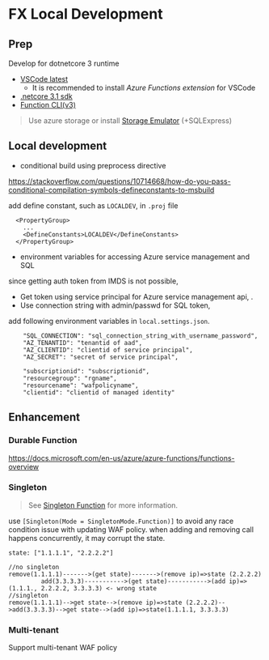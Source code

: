 # FX Local Development

## Prep

Develop for dotnetcore 3 runtime

- [VSCode latest](https://code.visualstudio.com/Download)
  - It is recommended to install _Azure Functions extension_ for VSCode
- [.netcore 3.1 sdk](https://dotnet.microsoft.com/download/dotnet-core/3.1)
- [Function CLI(v3)](https://docs.microsoft.com/en-us/azure/azure-functions/functions-run-local?tabs=windows%2Ccsharp%2Cbash)

> Use azure storage or install [Storage Emulator](https://docs.microsoft.com/en-us/azure/storage/common/storage-use-emulator) (+SQLExpress)

## Local development

- conditional build using preprocess directive

https://stackoverflow.com/questions/10714668/how-do-you-pass-conditional-compilation-symbols-defineconstants-to-msbuild

add define constant, such as `LOCALDEV`, in `.proj` file

```
  <PropertyGroup>
    ...
    <DefineConstants>LOCALDEV</DefineConstants>
  </PropertyGroup>
```
- environment variables for accessing Azure service management and SQL 

since getting auth token from IMDS is not possible,
- Get token using service principal for Azure service management api, .
- Use connection string with admin/passwd for SQL token, 

add following environment variables in `local.settings.json`. 

```
    "SQL_CONNECTION": "sql_connection_string_with_username_password",
    "AZ_TENANTID": "tenantid of aad",
    "AZ_CLIENTID": "clientid of service principal",
    "AZ_SECRET": "secret of service principal",

    "subscriptionid": "subscriptionid",
    "resourcegroup": "rgname",
    "resourcename": "wafpolicyname",
    "clientid": "clientid of managed identity"
```

## Enhancement

### Durable Function

https://docs.microsoft.com/en-us/azure/azure-functions/functions-overview

### Singleton

> See [Singleton Function](https://docs.microsoft.com/en-us/azure/app-service/webjobs-sdk-how-to#singleton-attribute) for more information.

use `[Singleton(Mode = SingletonMode.Function)]` to avoid any race condition issue with updating WAF policy.
when adding and removing call happens concurrently, it may corrupt the state. 

```
state: ["1.1.1.1", "2.2.2.2"]

//no singleton
remove(1.1.1.1)------->(get state)------->(remove ip)=>state (2.2.2.2)
         add(3.3.3.3)----------->(get state)----------->(add ip)=>(1.1.1., 2.2.2.2, 3.3.3.3) <- wrong state
//singleton
remove(1.1.1.1)-->get state-->(remove ip)=>state (2.2.2.2)-->add(3.3.3.3)-->get state-->(add ip)=>state(1.1.1.1, 3.3.3.3)
```

### Multi-tenant 

Support multi-tenant WAF policy
